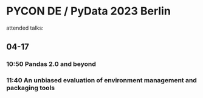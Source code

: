 # PYCON DE / PyData 2023 Berlin

attended talks:

## 04-17
### 10:50 Pandas 2.0 and beyond
### 11:40 An unbiased evaluation of environment management and packaging tools
